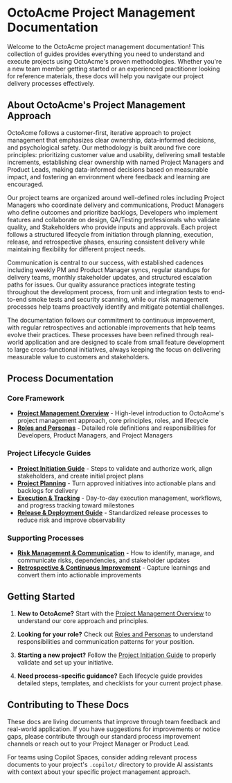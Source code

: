 # OctoAcme Project Management Documentation

Welcome to the OctoAcme project management documentation! This collection of guides provides everything you need to understand and execute projects using OctoAcme's proven methodologies. Whether you're a new team member getting started or an experienced practitioner looking for reference materials, these docs will help you navigate our project delivery processes effectively.

## About OctoAcme's Project Management Approach

OctoAcme follows a customer-first, iterative approach to project management that emphasizes clear ownership, data-informed decisions, and psychological safety. Our methodology is built around five core principles: prioritizing customer value and usability, delivering small testable increments, establishing clear ownership with named Project Managers and Product Leads, making data-informed decisions based on measurable impact, and fostering an environment where feedback and learning are encouraged.

Our project teams are organized around well-defined roles including Project Managers who coordinate delivery and communications, Product Managers who define outcomes and prioritize backlogs, Developers who implement features and collaborate on design, QA/Testing professionals who validate quality, and Stakeholders who provide inputs and approvals. Each project follows a structured lifecycle from initiation through planning, execution, release, and retrospective phases, ensuring consistent delivery while maintaining flexibility for different project needs.

Communication is central to our success, with established cadences including weekly PM and Product Manager syncs, regular standups for delivery teams, monthly stakeholder updates, and structured escalation paths for issues. Our quality assurance practices integrate testing throughout the development process, from unit and integration tests to end-to-end smoke tests and security scanning, while our risk management processes help teams proactively identify and mitigate potential challenges.

The documentation follows our commitment to continuous improvement, with regular retrospectives and actionable improvements that help teams evolve their practices. These processes have been refined through real-world application and are designed to scale from small feature development to large cross-functional initiatives, always keeping the focus on delivering measurable value to customers and stakeholders.

## Process Documentation

### Core Framework
- **[Project Management Overview](octoacme-project-management-overview.md)** - High-level introduction to OctoAcme's project management approach, core principles, roles, and lifecycle
- **[Roles and Personas](octoacme-roles-and-personas.md)** - Detailed role definitions and responsibilities for Developers, Product Managers, and Project Managers

### Project Lifecycle Guides
- **[Project Initiation Guide](octoacme-project-initiation.md)** - Steps to validate and authorize work, align stakeholders, and create initial project plans
- **[Project Planning](octoacme-project-planning.md)** - Turn approved initiatives into actionable plans and backlogs for delivery
- **[Execution & Tracking](octoacme-execution-and-tracking.md)** - Day-to-day execution management, workflows, and progress tracking toward milestones
- **[Release & Deployment Guide](octoacme-release-and-deployment.md)** - Standardized release processes to reduce risk and improve observability

### Supporting Processes
- **[Risk Management & Communication](octoacme-risks-and-communication.md)** - How to identify, manage, and communicate risks, dependencies, and stakeholder updates
- **[Retrospective & Continuous Improvement](octoacme-retrospective-and-continuous-improvement.md)** - Capture learnings and convert them into actionable improvements

## Getting Started

1. **New to OctoAcme?** Start with the [Project Management Overview](octoacme-project-management-overview.md) to understand our core approach and principles.

2. **Looking for your role?** Check out [Roles and Personas](octoacme-roles-and-personas.md) to understand responsibilities and communication patterns for your position.

3. **Starting a new project?** Follow the [Project Initiation Guide](octoacme-project-initiation.md) to properly validate and set up your initiative.

4. **Need process-specific guidance?** Each lifecycle guide provides detailed steps, templates, and checklists for your current project phase.

## Contributing to These Docs

These docs are living documents that improve through team feedback and real-world application. If you have suggestions for improvements or notice gaps, please contribute through our standard process improvement channels or reach out to your Project Manager or Product Lead.

For teams using Copilot Spaces, consider adding relevant process documents to your project's `.copilot/` directory to provide AI assistants with context about your specific project management approach.